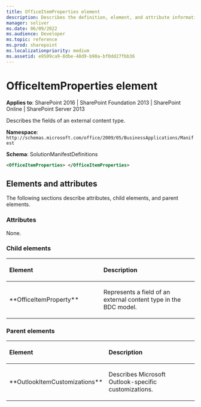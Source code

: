 ```yaml
---
title: OfficeItemProperties element
description: Describes the definition, element, and attribute information for the OfficeItemProperties element, which describes the fields of an external content type.
manager: soliver
ms.date: 06/09/2022
ms.audience: Developer
ms.topic: reference
ms.prod: sharepoint
ms.localizationpriority: medium
ms.assetid: e9509ca9-8dbe-48d9-b90a-bf0dd27fbb36
---
```


# OfficeItemProperties element

**Applies to**: SharePoint 2016 | SharePoint Foundation 2013 | SharePoint Online | SharePoint Server 2013

Describes the fields of an external content type.

**Namespace**: `http://schemas.microsoft.com/office/2009/05/BusinessApplications/Manifest`

**Schema**: SolutionManifestDefinitions

```XML
<OfficeItemProperties> </OfficeItemProperties>
```

## Elements and attributes

The following sections describe attributes, child elements, and parent elements.

### Attributes

None.

### Child elements

<table>
<colgroup>
<col width="50%" />
<col width="50%" />
</colgroup>
<thead>
<tr class="header">
<th align="left"><p>Element</p></th>
<th align="left"><p>Description</p></th>
</tr>
</thead>
<tbody>
<tr class="odd">
<td align="left"><p>**OfficeItemProperty**</p></td>
<td align="left"><p>Represents a field of an external content type in the BDC model.</p></td>
</tr>
</tbody>
</table>

### Parent elements

<table>
<colgroup>
<col width="50%" />
<col width="50%" />
</colgroup>
<thead>
<tr class="header">
<th align="left"><p>Element</p></th>
<th align="left"><p>Description</p></th>
</tr>
</thead>
<tbody>
<tr class="odd">
<td align="left"><p>**OutlookItemCustomizations**</p></td>
<td align="left"><p>Describes Microsoft Outlook-specific customizations.</p></td>
</tr>
</tbody>
</table>

<br/>

<br/>








